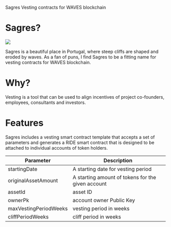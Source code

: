 Sagres Vesting contracts for WAVES blockchain

# Sagres?

![](https://upload.wikimedia.org/wikipedia/commons/thumb/9/99/Leuchtturm_Algarve_20060422.jpg/640px-Leuchtturm_Algarve_20060422.jpg)

Sagres is a beautiful place in Portugal, where steep cliffs are shaped and eroded by waves. As a fan of puns, I find Sagres to be a fitting name for vesting contracts for WAVES blockchain.

# Why?

Vesting is a tool that can be used to align incentives of project co-founders, employees, consultants and investors.


# Features

Sagres includes a vesting smart contract template that accepts a set of parameters and generates a RIDE smart contract that is designed to be attached to individual accounts of token holders.

| Parameter | Description |
| --- | ---- |
| startingDate | A starting date for vesting period | 
| originalAssetAmount | A starting amount of tokens for the given account |
| assetId | asset ID |
| ownerPk | account owner Public Key |
| maxVestingPeriodWeeks | vesting period in weeks |
| cliffPeriodWeeks | cliff period in weeks |


